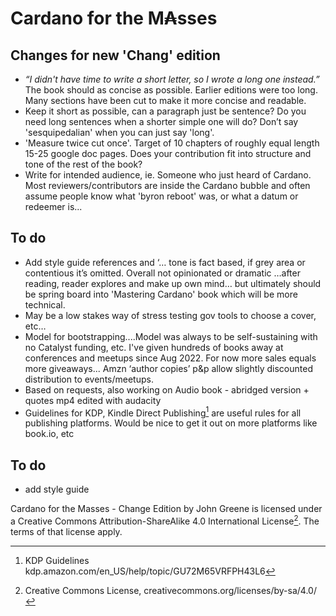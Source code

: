 # Cardano for the M₳sses

## Changes for new 'Chang' edition  
- _“I didn't have time to write a short letter, so I wrote a long one instead.”_  
The book should as concise as possible. Earlier editions were too long. Many sections have been cut to make it more concise and readable.
- Keep it short as possible, can a paragraph just be sentence? Do you need long sentences when a shorter simple one will do? Don’t say 'sesquipedalian' when you can just say 'long'.
- 'Measure twice cut once'. Target of 10 chapters of roughly equal length 15-25 google doc pages. Does your contribution fit into structure and tone of the rest of the book? 
- Write for intended audience, ie. Someone who just heard of Cardano. Most reviewers/contributors are inside the Cardano bubble and often assume people know what 'byron reboot' was, or what a datum or redeemer is... 

## To do
- Add style guide references and ‘… tone is fact based, if grey area or contentious it’s omitted. Overall not opinionated or dramatic …after reading, reader explores and make up own mind… but ultimately should be spring board into 'Mastering Cardano' book which will be more technical. 
- May be a low stakes way of stress testing gov tools to choose a cover, etc…
- Model for bootstrapping....Model was always to be self-sustaining with no Catalyst funding, etc. I've given hundreds of books away at conferences and meetups since Aug 2022. For now more sales equals more giveaways... Amzn ‘author copies’ p&p allow slightly discounted distribution to events/meetups.
- Based on requests, also working on Audio book - abridged version + quotes mp4 edited with audacity
- Guidelines for KDP, Kindle Direct Publishing[^1] are useful rules for all publishing platforms. Would be nice to get it out on more platforms like book.io, etc

## To do
- add style guide


Cardano for the Masses - Change Edition by John Greene is licensed under a Creative Commons Attribution-ShareAlike 4.0 International License[^2]. The terms of that license apply.	



[^1]: KDP Guidelines kdp.amazon.com/en_US/help/topic/GU72M65VRFPH43L6
[^2]: Creative Commons License, creativecommons.org/licenses/by-sa/4.0/





